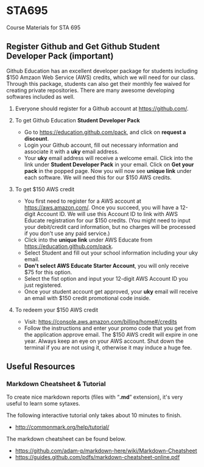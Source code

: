 # STA695
Course Materials for STA 695

## Register Github and Get Github **Student Developer Pack** (important)
Github Education has an excellent developer package for students including $150 Amzaon Web Service (AWS) credits, which we will need for our class. Through this package, students can also get their monthly fee waived for creating private repositories. There are many awesome developing softwares included as well.

1. Everyone should register for a Github account at <https://github.com/>.
2. To get Github Education **Student Developer Pack**
    - Go to <https://education.github.com/pack>, and click on **request a discount**.
    - Login your Github account, fill out necessary information and associate it with a **uky** email address.
    - Your **uky** email address will receive a welcome email. Click into the link under **Student Developer Pack** in your email. Click on **Get your pack** in the popped page. Now you will now see **unique link** under each software. We will need this for our $150 AWS credits.
3. To get $150 AWS credit
    + You first need to register for a AWS account at <https://aws.amazon.com/>. Once you succeed, you will have a 12-digit Account ID. We will use this Account ID to link with AWS Educate registration for our $150 credits. (You might need to input your debit/credit card information, but no charges will be processed if you don't use any paid service.)
    + Click into the **unique link** under AWS Educate from <https://education.github.com/pack>.
    + Select Student and fill out your school information including your uky email.
    + **Don't select AWS Educate Starter Account**, you will only receive $75 for this option.
    + Select the fist option and input your 12-digit AWS Account ID you just registered.
    + Once your student account get approved, your **uky** email will receive an email with $150 credit promotional code inside.

4. To redeem your $150 AWS credit
    + Visit: <https://console.aws.amazon.com/billing/home#/credits>
    + Follow the instructions and enter your promo code that you get from the application approve email.
The $150 AWS credit will expire in one year. Always keep an eye on your AWS account. Shut down the terminal if you are not using it, otherwise it may induce a huge fee.

## Useful Resources
### Markdown Cheatsheet & Tutorial
To create nice markdown reports (files with “**.md**” extension), it's very useful to learn some sytaxes.

The following interactive tutorial only takes about 10 minutes to finish.
- <http://commonmark.org/help/tutorial/>

The markdown cheatsheet can be found below.
- <https://github.com/adam-p/markdown-here/wiki/Markdown-Cheatsheet>
- <https://guides.github.com/pdfs/markdown-cheatsheet-online.pdf>

